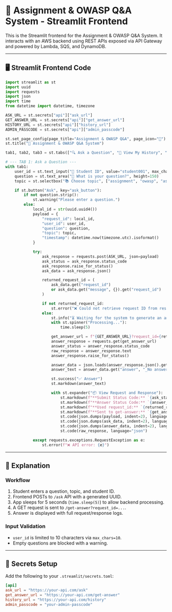
# 📘 Assignment & OWASP Q&A System - Streamlit Frontend

This is the Streamlit frontend for the Assignment & OWASP Q&A System. It interacts with an AWS backend using REST APIs exposed via API Gateway and powered by Lambda, SQS, and DynamoDB.

---

## 🖥️ Streamlit Frontend Code

```python
import streamlit as st
import uuid
import requests
import json
import time
from datetime import datetime, timezone

ASK_URL = st.secrets["api"]["ask_url"]
GET_ANSWER_URL = st.secrets["api"]["get_answer_url"]
HISTORY_URL = st.secrets["api"]["history_url"]
ADMIN_PASSCODE = st.secrets["api"]["admin_passcode"]

st.set_page_config(page_title="Assignment & OWASP Q&A", page_icon="📘")
st.title("📘 Assignment & OWASP Q&A System")

tab1, tab2, tab3 = st.tabs(["🔍 Ask a Question", "📜 View My History", "🛡️ Admin View"])

# --- TAB 1: Ask a Question ---
with tab1:
    user_id = st.text_input("👤 Student ID", value="student001", max_chars=10)
    question = st.text_area("📝 What is your question?", height=150)
    topic = st.selectbox("📚 Choose topic", ["assignment", "owasp", "assignment+owasp"])

    if st.button("Ask", key="ask_button"):
        if not question.strip():
            st.warning("Please enter a question.")
        else:
            local_id = str(uuid.uuid4())
            payload = {
                "request_id": local_id,
                "user_id": user_id,
                "question": question,
                "topic": topic,
                "timestamp": datetime.now(timezone.utc).isoformat()
            }

            try:
                ask_response = requests.post(ASK_URL, json=payload)
                ask_status = ask_response.status_code
                ask_response.raise_for_status()
                ask_data = ask_response.json()

                returned_request_id = (
                    ask_data.get("request_id")
                    or ask_data.get("message", {}).get("request_id")
                )

                if not returned_request_id:
                    st.error("❌ Could not retrieve request ID from response.")
                else:
                    st.info("⏳ Waiting for the system to generate an answer...")
                    with st.spinner("Processing..."):
                        time.sleep(5)

                    get_answer_url = f"{GET_ANSWER_URL}?request_id={returned_request_id}"
                    answer_response = requests.get(get_answer_url)
                    answer_status = answer_response.status_code
                    raw_response = answer_response.text
                    answer_response.raise_for_status()

                    answer_data = json.loads(answer_response.json().get("body", "{}"))
                    answer_text = answer_data.get("answer", "_No answer returned._")

                    st.success("✅ Answer")
                    st.markdown(answer_text)

                    with st.expander("📦 View Request and Response"):
                        st.markdown(f"**Submit Status Code:** `{ask_status}`")
                        st.markdown(f"**Answer Status Code:** `{answer_status}`")
                        st.markdown(f"**Used request_id:** `{returned_request_id}`")
                        st.markdown(f"**Sent to get-answer:** `{get_answer_url}`")
                        st.code(json.dumps(payload, indent=2), language="json")
                        st.code(json.dumps(ask_data, indent=2), language="json")
                        st.code(json.dumps(answer_data, indent=2), language="json")
                        st.code(raw_response, language="json")

            except requests.exceptions.RequestException as e:
                st.error(f"❌ API error: {e}")
```

---

## 📝 Explanation

### Workflow
1. Student enters a question, topic, and student ID.
2. Frontend POSTs to `/ask` API with a generated UUID.
3. App sleeps for 5 seconds (`time.sleep(5)`) to allow backend processing.
4. A GET request is sent to `/get-answer?request_id=...`.
5. Answer is displayed with full request/response logs.

### Input Validation
- `user_id` is limited to 10 characters via `max_chars=10`.
- Empty questions are blocked with a warning.

---

## 🔐 Secrets Setup

Add the following to your `.streamlit/secrets.toml`:

```toml
[api]
ask_url = "https://your-api.com/ask"
get_answer_url = "https://your-api.com/get-answer"
history_url = "https://your-api.com/history"
admin_passcode = "your-admin-passcode"
```
